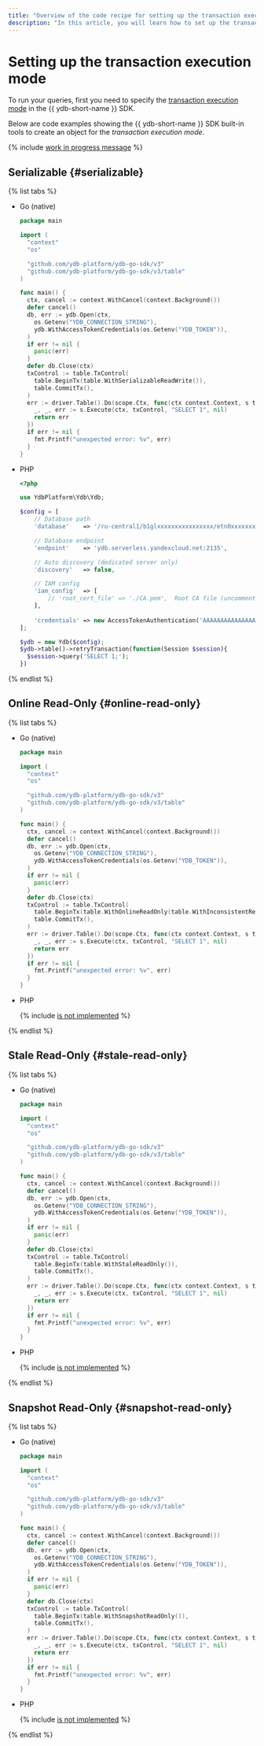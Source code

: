 ```yaml
---
title: "Overview of the code recipe for setting up the transaction execution mode in {{ ydb-short-name }}"
description: "In this article, you will learn how to set up the transaction execution mode in different SDKs to execute queries against {{ ydb-short-name }}."
---
```


# Setting up the transaction execution mode

To run your queries, first you need to specify the [transaction execution mode](../../concepts/transactions.md#modes) in the {{ ydb-short-name }} SDK.

Below are code examples showing the {{ ydb-short-name }} SDK built-in tools to create an object for the *transaction execution mode*.

{% include [work in progress message](_includes/addition.md) %}

## Serializable {#serializable}

{% list tabs %}

- Go (native)

   ```go
   package main

   import (
     "context"
     "os"

     "github.com/ydb-platform/ydb-go-sdk/v3"
     "github.com/ydb-platform/ydb-go-sdk/v3/table"
   )

   func main() {
     ctx, cancel := context.WithCancel(context.Background())
     defer cancel()
     db, err := ydb.Open(ctx,
       os.Getenv("YDB_CONNECTION_STRING"),
       ydb.WithAccessTokenCredentials(os.Getenv("YDB_TOKEN")),
     )
     if err != nil {
       panic(err)
     }
     defer db.Close(ctx)
     txControl := table.TxControl(
       table.BeginTx(table.WithSerializableReadWrite()),
       table.CommitTx(),
     )
     err := driver.Table().Do(scope.Ctx, func(ctx context.Context, s table.Session) error {
       _, _, err := s.Execute(ctx, txControl, "SELECT 1", nil)
       return err
     })
     if err != nil {
       fmt.Printf("unexpected error: %v", err)
     }
   }
   ```

- PHP

  ```php
  <?php

  use YdbPlatform\Ydb\Ydb;

  $config = [
      // Database path
      'database'    => '/ru-central1/b1glxxxxxxxxxxxxxxxx/etn0xxxxxxxxxxxxxxxx',

      // Database endpoint
      'endpoint'    => 'ydb.serverless.yandexcloud.net:2135',

      // Auto discovery (dedicated server only)
      'discovery'   => false,

      // IAM config
      'iam_config'  => [
          // 'root_cert_file' => './CA.pem',  Root CA file (uncomment for dedicated server only)
      ],
      
      'credentials' => new AccessTokenAuthentication('AAAAAAAAAAAAAAAAAAAAAAAAAAAAAAAAAAAAAAA') // use from reference/ydb-sdk/auth
  ];

  $ydb = new Ydb($config);
  $ydb->table()->retryTransaction(function(Session $session){
    $session->query('SELECT 1;');
  })
  ```

{% endlist %}

## Online Read-Only {#online-read-only}

{% list tabs %}

- Go (native)

   ```go
   package main

   import (
     "context"
     "os"

     "github.com/ydb-platform/ydb-go-sdk/v3"
     "github.com/ydb-platform/ydb-go-sdk/v3/table"
   )

   func main() {
     ctx, cancel := context.WithCancel(context.Background())
     defer cancel()
     db, err := ydb.Open(ctx,
       os.Getenv("YDB_CONNECTION_STRING"),
       ydb.WithAccessTokenCredentials(os.Getenv("YDB_TOKEN")),
     )
     if err != nil {
       panic(err)
     }
     defer db.Close(ctx)
     txControl := table.TxControl(
       table.BeginTx(table.WithOnlineReadOnly(table.WithInconsistentReads())),
       table.CommitTx(),
     )
     err := driver.Table().Do(scope.Ctx, func(ctx context.Context, s table.Session) error {
       _, _, err := s.Execute(ctx, txControl, "SELECT 1", nil)
       return err
     })
     if err != nil {
       fmt.Printf("unexpected error: %v", err)
     }
   }
   ```

- PHP

  {% include [is not implemented](_includes/wip.md) %}

{% endlist %}

## Stale Read-Only {#stale-read-only}

{% list tabs %}

- Go (native)

   ```go
   package main

   import (
     "context"
     "os"

     "github.com/ydb-platform/ydb-go-sdk/v3"
     "github.com/ydb-platform/ydb-go-sdk/v3/table"
   )

   func main() {
     ctx, cancel := context.WithCancel(context.Background())
     defer cancel()
     db, err := ydb.Open(ctx,
       os.Getenv("YDB_CONNECTION_STRING"),
       ydb.WithAccessTokenCredentials(os.Getenv("YDB_TOKEN")),
     )
     if err != nil {
       panic(err)
     }
     defer db.Close(ctx)
     txControl := table.TxControl(
       table.BeginTx(table.WithStaleReadOnly()),
       table.CommitTx(),
     )
     err := driver.Table().Do(scope.Ctx, func(ctx context.Context, s table.Session) error {
       _, _, err := s.Execute(ctx, txControl, "SELECT 1", nil)
       return err
     })
     if err != nil {
       fmt.Printf("unexpected error: %v", err)
     }
   }
   ```

- PHP

  {% include [is not implemented](_includes/wip.md) %}

{% endlist %}

## Snapshot Read-Only {#snapshot-read-only}

{% list tabs %}

- Go (native)

   ```go
   package main

   import (
     "context"
     "os"

     "github.com/ydb-platform/ydb-go-sdk/v3"
     "github.com/ydb-platform/ydb-go-sdk/v3/table"
   )

   func main() {
     ctx, cancel := context.WithCancel(context.Background())
     defer cancel()
     db, err := ydb.Open(ctx,
       os.Getenv("YDB_CONNECTION_STRING"),
       ydb.WithAccessTokenCredentials(os.Getenv("YDB_TOKEN")),
     )
     if err != nil {
       panic(err)
     }
     defer db.Close(ctx)
     txControl := table.TxControl(
       table.BeginTx(table.WithSnapshotReadOnly()),
       table.CommitTx(),
     )
     err := driver.Table().Do(scope.Ctx, func(ctx context.Context, s table.Session) error {
       _, _, err := s.Execute(ctx, txControl, "SELECT 1", nil)
       return err
     })
     if err != nil {
       fmt.Printf("unexpected error: %v", err)
     }
   }
   ```

- PHP

  {% include [is not implemented](_includes/wip.md) %}

{% endlist %}
